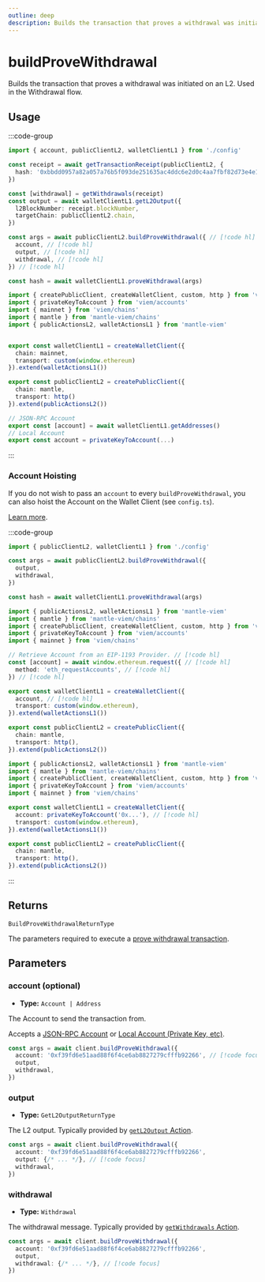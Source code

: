 ```yaml
---
outline: deep
description: Builds the transaction that proves a withdrawal was initiated on an L2. 
---
```


# buildProveWithdrawal

Builds the transaction that proves a withdrawal was initiated on an L2. Used in the Withdrawal flow.

## Usage

:::code-group

```ts [example.ts]
import { account, publicClientL2, walletClientL1 } from './config'

const receipt = await getTransactionReceipt(publicClientL2, {
  hash: '0xbbdd0957a82a057a76b5f093de251635ac4ddc6e2d0c4aa7fbf82d73e4e11039',
})

const [withdrawal] = getWithdrawals(receipt)
const output = await walletClientL1.getL2Output({
  l2BlockNumber: receipt.blockNumber,
  targetChain: publicClientL2.chain,
})

const args = await publicClientL2.buildProveWithdrawal({ // [!code hl]
  account, // [!code hl]
  output, // [!code hl]
  withdrawal, // [!code hl]
}) // [!code hl]

const hash = await walletClientL1.proveWithdrawal(args)
```

```ts [config.ts]
import { createPublicClient, createWalletClient, custom, http } from 'viem'
import { privateKeyToAccount } from 'viem/accounts'
import { mainnet } from 'viem/chains'
import { mantle } from 'mantle-viem/chains'
import { publicActionsL2, walletActionsL1 } from 'mantle-viem'


export const walletClientL1 = createWalletClient({
  chain: mainnet,
  transport: custom(window.ethereum)
}).extend(walletActionsL1())

export const publicClientL2 = createPublicClient({
  chain: mantle,
  transport: http()
}).extend(publicActionsL2())

// JSON-RPC Account
export const [account] = await walletClientL1.getAddresses()
// Local Account
export const account = privateKeyToAccount(...)
```

:::

### Account Hoisting

If you do not wish to pass an `account` to every `buildProveWithdrawal`, you can also hoist the Account on the Wallet Client (see `config.ts`).

[Learn more](https://viem.sh/docs/clients/wallet#account).

:::code-group

```ts [example.ts]
import { publicClientL2, walletClientL1 } from './config'

const args = await publicClientL2.buildProveWithdrawal({
  output,
  withdrawal,
})

const hash = await walletClientL1.proveWithdrawal(args)
```

```ts [config.ts (JSON-RPC Account)]
import { publicActionsL2, walletActionsL1 } from 'mantle-viem'
import { mantle } from 'mantle-viem/chains'
import { createPublicClient, createWalletClient, custom, http } from 'viem'
import { privateKeyToAccount } from 'viem/accounts'
import { mainnet } from 'viem/chains'

// Retrieve Account from an EIP-1193 Provider. // [!code hl]
const [account] = await window.ethereum.request({ // [!code hl]
  method: 'eth_requestAccounts', // [!code hl]
}) // [!code hl]

export const walletClientL1 = createWalletClient({
  account, // [!code hl]
  transport: custom(window.ethereum),
}).extend(walletActionsL1())

export const publicClientL2 = createPublicClient({
  chain: mantle,
  transport: http(),
}).extend(publicActionsL2())
```

```ts [config.ts (Local Account)]
import { publicActionsL2, walletActionsL1 } from 'mantle-viem'
import { mantle } from 'mantle-viem/chains'
import { createPublicClient, createWalletClient, custom, http } from 'viem'
import { privateKeyToAccount } from 'viem/accounts'
import { mainnet } from 'viem/chains'

export const walletClientL1 = createWalletClient({
  account: privateKeyToAccount('0x...'), // [!code hl]
  transport: custom(window.ethereum),
}).extend(walletActionsL1())

export const publicClientL2 = createPublicClient({
  chain: mantle,
  transport: http(),
}).extend(publicActionsL2())
```

:::

## Returns

`BuildProveWithdrawalReturnType`

The parameters required to execute a [prove withdrawal transaction](/actions/proveWithdrawal).

## Parameters

### account (optional)

- **Type:** `Account | Address`

The Account to send the transaction from.

Accepts a [JSON-RPC Account](https://viem.sh/docs/clients/wallet#json-rpc-accounts) or [Local Account (Private Key, etc)](https://viem.sh/docs/clients/wallet#local-accounts-private-key-mnemonic-etc).

```ts
const args = await client.buildProveWithdrawal({
  account: '0xf39fd6e51aad88f6f4ce6ab8827279cfffb92266', // [!code focus]
  output,
  withdrawal,
})
```

### output

- **Type:** `GetL2OutputReturnType`

The L2 output. Typically provided by [`getL2Output` Action](/actions/getL2Output).

```ts
const args = await client.buildProveWithdrawal({
  account: '0xf39fd6e51aad88f6f4ce6ab8827279cfffb92266',
  output: {/* ... */}, // [!code focus]
  withdrawal,
})
```

### withdrawal

- **Type:** `Withdrawal`

The withdrawal message. Typically provided by [`getWithdrawals` Action](/utilities/getWithdrawals).

```ts
const args = await client.buildProveWithdrawal({
  account: '0xf39fd6e51aad88f6f4ce6ab8827279cfffb92266',
  output,
  withdrawal: {/* ... */}, // [!code focus]
})
```
